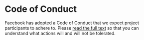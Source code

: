 # Code of Conduct

Facebook has adopted a Code of Conduct that we expect project participants to adhere to.
Please [read the full text](https://code.facebook.com/pages/876921332402685/open-source-code-of-conduct)
so that you can understand what actions will and will not be tolerated.
